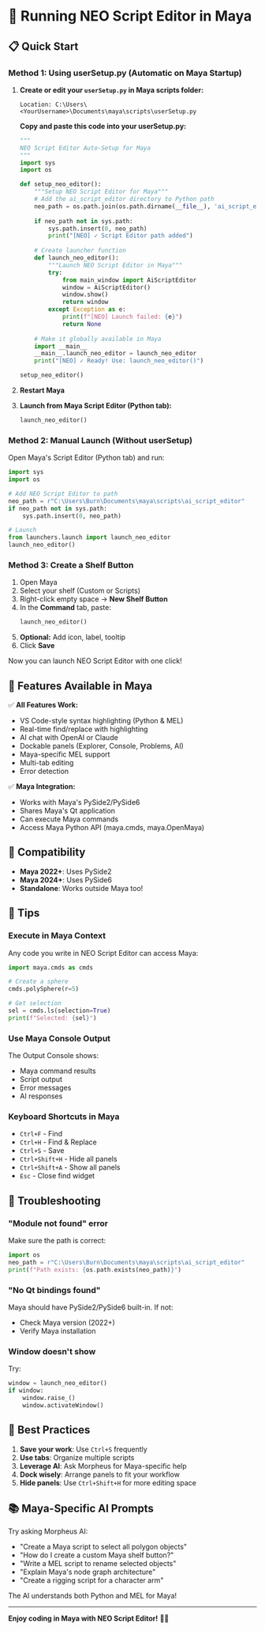 # 🚀 Running NEO Script Editor in Maya

## 📋 Quick Start

### Method 1: Using userSetup.py (Automatic on Maya Startup)

1. **Create or edit your `userSetup.py` in Maya scripts folder:**
   ```
   Location: C:\Users\<YourUsername>\Documents\maya\scripts\userSetup.py
   ```
   
   **Copy and paste this code into your userSetup.py:**
   ```python
   """
   NEO Script Editor Auto-Setup for Maya
   """
   import sys
   import os

   def setup_neo_editor():
       """Setup NEO Script Editor for Maya"""
       # Add the ai_script_editor directory to Python path
       neo_path = os.path.join(os.path.dirname(__file__), 'ai_script_editor')
       
       if neo_path not in sys.path:
           sys.path.insert(0, neo_path)
           print("[NEO] ✓ Script Editor path added")
       
       # Create launcher function
       def launch_neo_editor():
           """Launch NEO Script Editor in Maya"""
           try:
               from main_window import AiScriptEditor
               window = AiScriptEditor()
               window.show()
               return window
           except Exception as e:
               print(f"[NEO] Launch failed: {e}")
               return None
       
       # Make it globally available in Maya
       import __main__
       __main__.launch_neo_editor = launch_neo_editor
       print("[NEO] ✓ Ready! Use: launch_neo_editor()")

   setup_neo_editor()
   ```

2. **Restart Maya**

3. **Launch from Maya Script Editor (Python tab):**
   ```python
   launch_neo_editor()
   ```

### Method 2: Manual Launch (Without userSetup)

Open Maya's Script Editor (Python tab) and run:

```python
import sys
import os

# Add NEO Script Editor to path
neo_path = r"C:\Users\Burn\Documents\maya\scripts\ai_script_editor"
if neo_path not in sys.path:
    sys.path.insert(0, neo_path)

# Launch
from launchers.launch import launch_neo_editor
launch_neo_editor()
```

### Method 3: Create a Shelf Button

1. Open Maya
2. Select your shelf (Custom or Scripts)
3. Right-click empty space → **New Shelf Button**
4. In the **Command** tab, paste:
   ```python
   launch_neo_editor()
   ```
5. **Optional:** Add icon, label, tooltip
6. Click **Save**

Now you can launch NEO Script Editor with one click!

## 🎨 Features Available in Maya

✅ **All Features Work:**
- VS Code-style syntax highlighting (Python & MEL)
- Real-time find/replace with highlighting
- AI chat with OpenAI or Claude
- Dockable panels (Explorer, Console, Problems, AI)
- Maya-specific MEL support
- Multi-tab editing
- Error detection

✅ **Maya Integration:**
- Works with Maya's PySide2/PySide6
- Shares Maya's Qt application
- Can execute Maya commands
- Access Maya Python API (maya.cmds, maya.OpenMaya)

## 🔧 Compatibility

- **Maya 2022+**: Uses PySide2
- **Maya 2024+**: Uses PySide6
- **Standalone**: Works outside Maya too!

## 📝 Tips

### Execute in Maya Context

Any code you write in NEO Script Editor can access Maya:

```python
import maya.cmds as cmds

# Create a sphere
cmds.polySphere(r=5)

# Get selection
sel = cmds.ls(selection=True)
print(f"Selected: {sel}")
```

### Use Maya Console Output

The Output Console shows:
- Maya command results
- Script output
- Error messages
- AI responses

### Keyboard Shortcuts in Maya

- `Ctrl+F` - Find
- `Ctrl+H` - Find & Replace
- `Ctrl+S` - Save
- `Ctrl+Shift+H` - Hide all panels
- `Ctrl+Shift+A` - Show all panels
- `Esc` - Close find widget

## 🐛 Troubleshooting

### "Module not found" error

Make sure the path is correct:
```python
import os
neo_path = r"C:\Users\Burn\Documents\maya\scripts\ai_script_editor"
print(f"Path exists: {os.path.exists(neo_path)}")
```

### "No Qt bindings found"

Maya should have PySide2/PySide6 built-in. If not:
- Check Maya version (2022+)
- Verify Maya installation

### Window doesn't show

Try:
```python
window = launch_neo_editor()
if window:
    window.raise_()
    window.activateWindow()
```

## 🎯 Best Practices

1. **Save your work**: Use `Ctrl+S` frequently
2. **Use tabs**: Organize multiple scripts
3. **Leverage AI**: Ask Morpheus for Maya-specific help
4. **Dock wisely**: Arrange panels to fit your workflow
5. **Hide panels**: Use `Ctrl+Shift+H` for more editing space

## 📚 Maya-Specific AI Prompts

Try asking Morpheus AI:

- "Create a Maya script to select all polygon objects"
- "How do I create a custom Maya shelf button?"
- "Write a MEL script to rename selected objects"
- "Explain Maya's node graph architecture"
- "Create a rigging script for a character arm"

The AI understands both Python and MEL for Maya!

---

**Enjoy coding in Maya with NEO Script Editor!** 🎨🚀
